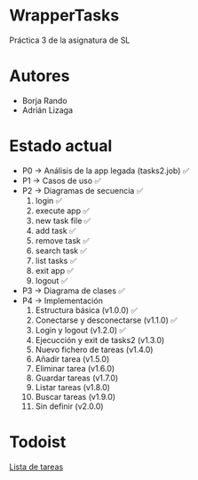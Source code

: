 # WrapperTasks
Práctica 3 de la asignatura de SL

# Autores
- Borja Rando
- Adrián Lizaga

# Estado actual
- P0 -> Análisis de la app legada (tasks2.job) :white_check_mark:
- P1 -> Casos de uso :white_check_mark:
- P2 -> Diagramas de secuencia :white_check_mark:
	1. login :white_check_mark:
	2. execute app :white_check_mark:
	3. new task file :white_check_mark:
	4. add task :white_check_mark:
	5. remove task :white_check_mark:
	6. search task :white_check_mark:
	7. list tasks :white_check_mark:
	8. exit app :white_check_mark:
	9. logout :white_check_mark:
- P3 -> Diagrama de clases :white_check_mark:
- P4 -> Implementación
    1. Estructura básica (v1.0.0) :white_check_mark:
    2. Conectarse y desconectarse (v1.1.0) :white_check_mark:
    3. Login y logout (v1.2.0) :white_check_mark:
    4. Ejecucción y exit de tasks2 (v1.3.0)
    5. Nuevo fichero de tareas (v1.4.0)
    6. Añadir tarea (v1.5.0)
    7. Eliminar tarea (v1.6.0)
    8. Guardar tareas (v1.7.0)
    9. Listar tareas (v1.8.0)
    10. Buscar tareas (v1.9.0)
    11. Sin definir (v2.0.0)
    
# Todoist
[Lista de tareas](https://todoist.com/app/#project%2F2250526740)